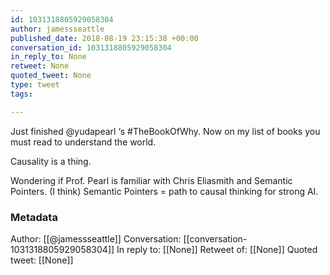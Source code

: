 ```yaml
---
id: 1031318805929058304
author: jamessseattle
published_date: 2018-08-19 23:15:38 +00:00
conversation_id: 1031318805929058304
in_reply_to: None
retweet: None
quoted_tweet: None
type: tweet
tags:

---
```


Just finished @yudapearl ‘s #TheBookOfWhy. Now on my list of books you must read to understand the world.

Causality is a thing.

Wondering if Prof. Pearl is familiar with Chris Eliasmith and Semantic Pointers. (I think) Semantic Pointers = path to causal thinking for strong AI.

### Metadata

Author: [[@jamessseattle]]
Conversation: [[conversation-1031318805929058304]]
In reply to: [[None]]
Retweet of: [[None]]
Quoted tweet: [[None]]
